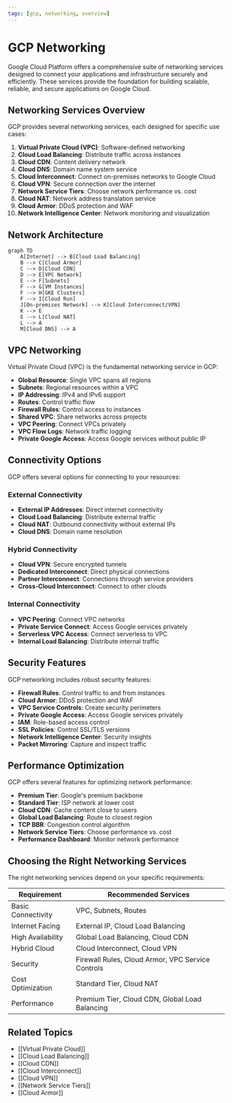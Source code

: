 ```yaml
---
tags: [gcp, networking, overview]
---
```


# GCP Networking

Google Cloud Platform offers a comprehensive suite of networking services designed to connect your applications and infrastructure securely and efficiently. These services provide the foundation for building scalable, reliable, and secure applications on Google Cloud.

## Networking Services Overview

GCP provides several networking services, each designed for specific use cases:

1. **Virtual Private Cloud (VPC)**: Software-defined networking
2. **Cloud Load Balancing**: Distribute traffic across instances
3. **Cloud CDN**: Content delivery network
4. **Cloud DNS**: Domain name system service
5. **Cloud Interconnect**: Connect on-premises networks to Google Cloud
6. **Cloud VPN**: Secure connection over the internet
7. **Network Service Tiers**: Choose network performance vs. cost
8. **Cloud NAT**: Network address translation service
9. **Cloud Armor**: DDoS protection and WAF
10. **Network Intelligence Center**: Network monitoring and visualization

## Network Architecture

```mermaid
graph TD
    A[Internet] --> B[Cloud Load Balancing]
    B --> C[Cloud Armor]
    C --> D[Cloud CDN]
    D --> E[VPC Network]
    E --> F[Subnets]
    F --> G[VM Instances]
    F --> H[GKE Clusters]
    F --> I[Cloud Run]
    J[On-premises Network] --> K[Cloud Interconnect/VPN]
    K --> E
    E --> L[Cloud NAT]
    L --> A
    M[Cloud DNS] --> A
```

## VPC Networking

Virtual Private Cloud (VPC) is the fundamental networking service in GCP:

- **Global Resource**: Single VPC spans all regions
- **Subnets**: Regional resources within a VPC
- **IP Addressing**: IPv4 and IPv6 support
- **Routes**: Control traffic flow
- **Firewall Rules**: Control access to instances
- **Shared VPC**: Share networks across projects
- **VPC Peering**: Connect VPCs privately
- **VPC Flow Logs**: Network traffic logging
- **Private Google Access**: Access Google services without public IP

## Connectivity Options

GCP offers several options for connecting to your resources:

### External Connectivity
- **External IP Addresses**: Direct internet connectivity
- **Cloud Load Balancing**: Distribute external traffic
- **Cloud NAT**: Outbound connectivity without external IPs
- **Cloud DNS**: Domain name resolution

### Hybrid Connectivity
- **Cloud VPN**: Secure encrypted tunnels
- **Dedicated Interconnect**: Direct physical connections
- **Partner Interconnect**: Connections through service providers
- **Cross-Cloud Interconnect**: Connect to other clouds

### Internal Connectivity
- **VPC Peering**: Connect VPC networks
- **Private Service Connect**: Access Google services privately
- **Serverless VPC Access**: Connect serverless to VPC
- **Internal Load Balancing**: Distribute internal traffic

## Security Features

GCP networking includes robust security features:

- **Firewall Rules**: Control traffic to and from instances
- **Cloud Armor**: DDoS protection and WAF
- **VPC Service Controls**: Create security perimeters
- **Private Google Access**: Access Google services privately
- **IAM**: Role-based access control
- **SSL Policies**: Control SSL/TLS versions
- **Network Intelligence Center**: Security insights
- **Packet Mirroring**: Capture and inspect traffic

## Performance Optimization

GCP offers several features for optimizing network performance:

- **Premium Tier**: Google's premium backbone
- **Standard Tier**: ISP network at lower cost
- **Cloud CDN**: Cache content close to users
- **Global Load Balancing**: Route to closest region
- **TCP BBR**: Congestion control algorithm
- **Network Service Tiers**: Choose performance vs. cost
- **Performance Dashboard**: Monitor network performance

## Choosing the Right Networking Services

The right networking services depend on your specific requirements:

| Requirement | Recommended Services |
|-------------|---------------------|
| Basic Connectivity | VPC, Subnets, Routes |
| Internet Facing | External IP, Cloud Load Balancing |
| High Availability | Global Load Balancing, Cloud CDN |
| Hybrid Cloud | Cloud Interconnect, Cloud VPN |
| Security | Firewall Rules, Cloud Armor, VPC Service Controls |
| Cost Optimization | Standard Tier, Cloud NAT |
| Performance | Premium Tier, Cloud CDN, Global Load Balancing |

## Related Topics
- [[Virtual Private Cloud]]
- [[Cloud Load Balancing]]
- [[Cloud CDN]]
- [[Cloud Interconnect]]
- [[Cloud VPN]]
- [[Network Service Tiers]]
- [[Cloud Armor]]
